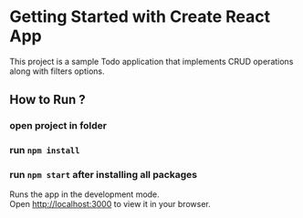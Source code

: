 # Getting Started with Create React App

This project is a sample Todo application that implements CRUD operations along with filters options.

## How to Run ?

### open project in folder

### run `npm install`

### run `npm start` after installing all packages

Runs the app in the development mode.\
Open [http://localhost:3000](http://localhost:3000) to view it in your browser.
